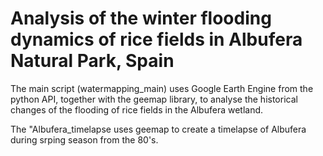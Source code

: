 # Analysis of the winter flooding dynamics of rice fields in Albufera Natural Park, Spain

The main script (watermapping_main) uses Google Earth Engine from the python API, together with the geemap library, to analyse the historical changes of the flooding of rice fields in the Albufera wetland.

The "Albufera_timelapse uses geemap to create a timelapse of Albufera during srping season from the 80's.
